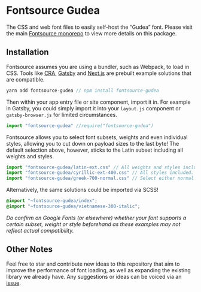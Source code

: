 # Fontsource Gudea

The CSS and web font files to easily self-host the “Gudea” font. Please visit the main [Fontsource monorepo](https://github.com/DecliningLotus/fontsource) to view more details on this package.

## Installation

Fontsource assumes you are using a bundler, such as Webpack, to load in CSS. Tools like [CRA](https://create-react-app.dev/), [Gatsby](https://www.gatsbyjs.org/) and [Next.js](https://nextjs.org/) are prebuilt example solutions that are compatible.

```javascript
yarn add fontsource-gudea // npm install fontsource-gudea
```

Then within your app entry file or site component, import it in. For example in Gatsby, you could simply import it into your `layout.js` component or `gatsby-browser.js` for limited circumstances.

```javascript
import "fontsource-gudea" //require("fontsource-gudea")
```

Fontsource allows you to select font subsets, weights and even individual styles, allowing you to cut down on payload sizes to the last byte! The default selection above, however, sticks to the Latin subset including all weights and styles.

```javascript
import "fontsource-gudea/latin-ext.css" // All weights and styles included.
import "fontsource-gudea/cyrillic-ext-400.css" // All styles included.
import "fontsource-gudea/greek-700-normal.css" // Select either normal or italic.
```

Alternatively, the same solutions could be imported via SCSS!

```scss
@import "~fontsource-gudea/index";
@import "~fontsource-gudea/vietnamese-300-italic";
```

_Do confirm on Google Fonts (or elsewhere) whether your font supports a certain subset, weight or style beforehand as these examples may not reflect actual compatibility._

## Other Notes

Feel free to star and contribute new ideas to this repository that aim to improve the performance of font loading, as well as expanding the existing library we already have. Any suggestions or ideas can be voiced via an [issue](https://github.com/DecliningLotus/fontsource/issues).
